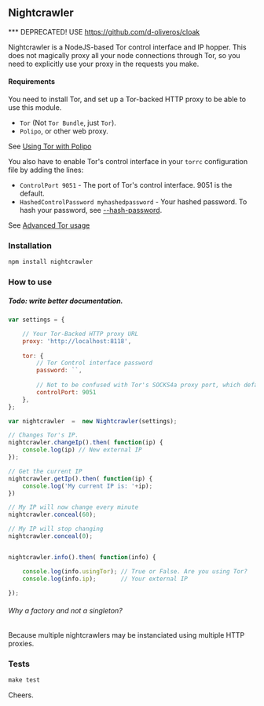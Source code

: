 ## Nightcrawler

*** DEPRECATED! USE https://github.com/d-oliveros/cloak

Nightcrawler is a NodeJS-based Tor control interface and IP hopper. This does not magically proxy all your node connections through Tor, so you need to explicitly use your proxy in the requests you make.

#### Requirements

You need to install Tor, and set up a Tor-backed HTTP proxy to be able to use this module.

- `Tor` (Not `Tor Bundle`, just `Tor`).
- `Polipo`, or other web proxy.

See [Using Tor with Polipo](http://www.pps.univ-paris-diderot.fr/~jch/software/polipo/tor.html)

You also have to enable Tor's control interface in your `torrc` configuration file by adding the lines:

- `ControlPort 9051` - The port of Tor's control interface. 9051 is the default.
- `HashedControlPassword myhashedpassword` - Your hashed password. To hash your password, see [--hash-password](https://www.torproject.org/docs/tor-manual.html.en#opt-hash-password).

See [Advanced Tor usage](https://www.torproject.org/docs/faq.html.en#torrc)


### Installation

```js
npm install nightcrawler
```

### How to use

##### Todo: write better documentation.

```js
var settings = {

	// Your Tor-Backed HTTP proxy URL
	proxy: 'http://localhost:8118',
	
	tor: {
		// Tor Control interface password
		password: ``,
		
		// Not to be confused with Tor's SOCKS4a proxy port, which defaults to 9050
		controlPort: 9051
	},
};

var nightcrawler  =  new Nightcrawler(settings);

// Changes Tor's IP.
nightcrawler.changeIp().then( function(ip) {
	console.log(ip) // New external IP
});

// Get the current IP
nightcrawler.getIp().then( function(ip) {
	console.log('My current IP is: '+ip);
})

// My IP will now change every minute
nightcrawler.conceal(60);

// My IP will stop changing
nightcrawler.conceal(0);


nightcrawler.info().then( function(info) {

	console.log(info.usingTor); // True or False. Are you using Tor?
	console.log(info.ip);       // Your external IP

});
```

###### Why a factory and not a singleton?

Because multiple nightcrawlers may be instanciated using multiple HTTP proxies.

### Tests

```js
make test
```

Cheers.

